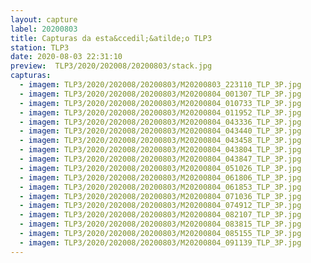 ```yaml
---
layout: capture
label: 20200803
title: Capturas da esta&ccedil;&atilde;o TLP3
station: TLP3
date: 2020-08-03 22:31:10
preview:  TLP3/2020/202008/20200803/stack.jpg
capturas:
  - imagem: TLP3/2020/202008/20200803/M20200803_223110_TLP_3P.jpg
  - imagem: TLP3/2020/202008/20200803/M20200804_001307_TLP_3P.jpg
  - imagem: TLP3/2020/202008/20200803/M20200804_010733_TLP_3P.jpg
  - imagem: TLP3/2020/202008/20200803/M20200804_011952_TLP_3P.jpg
  - imagem: TLP3/2020/202008/20200803/M20200804_043336_TLP_3P.jpg
  - imagem: TLP3/2020/202008/20200803/M20200804_043440_TLP_3P.jpg
  - imagem: TLP3/2020/202008/20200803/M20200804_043458_TLP_3P.jpg
  - imagem: TLP3/2020/202008/20200803/M20200804_043804_TLP_3P.jpg
  - imagem: TLP3/2020/202008/20200803/M20200804_043847_TLP_3P.jpg
  - imagem: TLP3/2020/202008/20200803/M20200804_051026_TLP_3P.jpg
  - imagem: TLP3/2020/202008/20200803/M20200804_061806_TLP_3P.jpg
  - imagem: TLP3/2020/202008/20200803/M20200804_061853_TLP_3P.jpg
  - imagem: TLP3/2020/202008/20200803/M20200804_071036_TLP_3P.jpg
  - imagem: TLP3/2020/202008/20200803/M20200804_074912_TLP_3P.jpg
  - imagem: TLP3/2020/202008/20200803/M20200804_082107_TLP_3P.jpg
  - imagem: TLP3/2020/202008/20200803/M20200804_083815_TLP_3P.jpg
  - imagem: TLP3/2020/202008/20200803/M20200804_085155_TLP_3P.jpg
  - imagem: TLP3/2020/202008/20200803/M20200804_091139_TLP_3P.jpg
---
```

